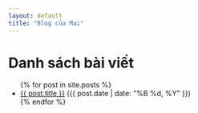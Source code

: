 ```yaml
---
layout: default
title: "Blog của Mai"
---
```


<h1>Danh sách bài viết</h1>

<ul>
{% for post in site.posts %}
  <li>
    <a href="{{ post.url }}">{{ post.title }}</a> ({{ post.date | date: "%B %d, %Y" }})
  </li>
{% endfor %}
</ul>
